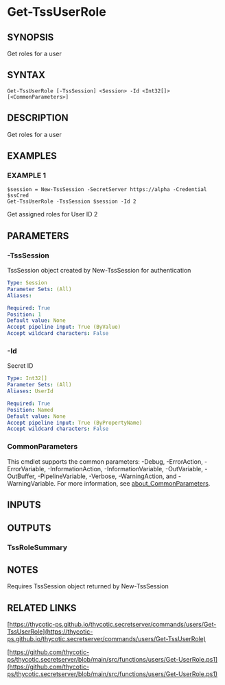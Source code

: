 # Get-TssUserRole

## SYNOPSIS
Get roles for a user

## SYNTAX

```
Get-TssUserRole [-TssSession] <Session> -Id <Int32[]> [<CommonParameters>]
```

## DESCRIPTION
Get roles for a user

## EXAMPLES

### EXAMPLE 1
```
$session = New-TssSession -SecretServer https://alpha -Credential $ssCred
Get-TssUserRole -TssSession $session -Id 2
```

Get assigned roles for User ID 2

## PARAMETERS

### -TssSession
TssSession object created by New-TssSession for authentication

```yaml
Type: Session
Parameter Sets: (All)
Aliases:

Required: True
Position: 1
Default value: None
Accept pipeline input: True (ByValue)
Accept wildcard characters: False
```

### -Id
Secret ID

```yaml
Type: Int32[]
Parameter Sets: (All)
Aliases: UserId

Required: True
Position: Named
Default value: None
Accept pipeline input: True (ByPropertyName)
Accept wildcard characters: False
```

### CommonParameters
This cmdlet supports the common parameters: -Debug, -ErrorAction, -ErrorVariable, -InformationAction, -InformationVariable, -OutVariable, -OutBuffer, -PipelineVariable, -Verbose, -WarningAction, and -WarningVariable. For more information, see [about_CommonParameters](http://go.microsoft.com/fwlink/?LinkID=113216).

## INPUTS

## OUTPUTS

### TssRoleSummary
## NOTES
Requires TssSession object returned by New-TssSession

## RELATED LINKS

[https://thycotic-ps.github.io/thycotic.secretserver/commands/users/Get-TssUserRole](https://thycotic-ps.github.io/thycotic.secretserver/commands/users/Get-TssUserRole)

[https://github.com/thycotic-ps/thycotic.secretserver/blob/main/src/functions/users/Get-UserRole.ps1](https://github.com/thycotic-ps/thycotic.secretserver/blob/main/src/functions/users/Get-UserRole.ps1)


